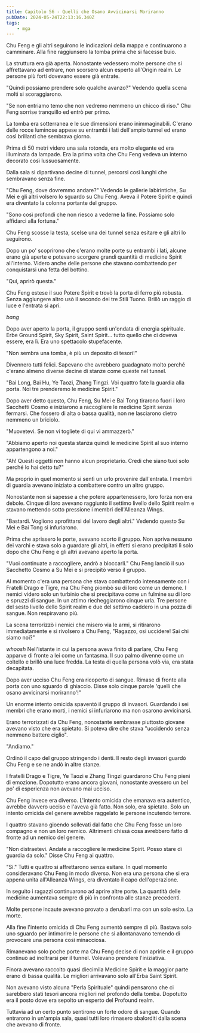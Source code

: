 ```yaml
---
title: Capitolo 56 - Quelli che Osano Avvicinarsi Moriranno
pubDate: 2024-05-24T22:13:16.340Z
tags:
    - mga
---
```



Chu Feng e gli altri seguirono le indicazioni della mappa e continuarono a camminare. Alla fine raggiunsero la tomba prima che si facesse buio.


La struttura era già aperta. Nonostante vedessero molte persone che si affrettavano ad entrare, non scorsero alcun esperto all'Origin realm. Le persone più forti dovevano essere già entrate.


"Quindi possiamo prendere solo qualche avanzo?" Vedendo quella scena molti si scoraggiarono.


"Se non entriamo temo che non vedremo nemmeno un chicco di riso." Chu Feng sorrise tranquillo ed entrò per primo.


La tomba era sotterranea e le sue dimensioni erano inimmaginabili. C'erano delle rocce luminose appese su entrambi i lati dell'ampio tunnel ed erano così brillanti che sembrava giorno.


Prima di 50 metri videro una sala rotonda, era molto elegante ed era illuminata da lampade.
Era la prima volta che Chu Feng vedeva un interno decorato così lussuosamente.


Dalla sala si dipartivano decine di tunnel, percorsi così lunghi che sembravano senza fine.


"Chu Feng, dove dovremmo andare?" Vedendo le gallerie labirintiche, Su Mei e gli altri volsero lo sguardo su Chu Feng. Aveva il Potere Spirit e quindi era diventato la colonna portante del gruppo.


"Sono così profondi che non riesco a vederne la fine. Possiamo solo affidarci alla fortuna."


Chu Feng scosse la testa, scelse una dei tunnel senza esitare e gli altri lo seguirono.


Dopo un po' scoprirono che c'erano molte porte su entrambi i lati, alcune erano già aperte e potevano scorgere grandi quantità di medicine Spirit all'interno. Videro anche delle persone che stavano combattendo per conquistarsi una fetta del bottino.


"Qui, aprirò questa."


Chu Feng estese il suo Potere Spirit e trovò la porta di ferro più robusta. Senza aggiungere altro usò il secondo dei tre Stili Tuono. Brillò un raggio di luce e l'entrata si aprì.


*bang*


Dopo aver aperto la porta, il gruppo sentì un'ondata di energia spirituale. Erbe Ground Spirit, Sky Spirit, Saint Spirit... tutto quello che ci doveva essere, era lì. Era uno spettacolo stupefacente.


"Non sembra una tomba, è più un deposito di tesori!"


Divennero tutti felici. Sapevano che avrebbero guadagnato molto perché c'erano almeno diverse decine di stanze come queste nel tunnel.


"Bai Long, Bai Hu, Ye Taozi, Zhang Tingzi. Voi quattro fate la guardia alla porta. Noi tre prenderemo le medicine Spirit."


Dopo aver detto questo, Chu Feng, Su Mei e Bai Tong tirarono fuori i loro Sacchetti Cosmo e iniziarono a raccogliere le medicine Spirit senza fermarsi. Che fossero di alta o bassa qualità, non ne lasciarono dietro nemmeno un briciolo.


"Muovetevi. Se non vi togliete di qui vi ammazzerò."


"Abbiamo aperto noi questa stanza quindi le medicine Spirit al suo interno appartengono a noi."


"Ah! Questi oggetti non hanno alcun proprietario. Credi che siano tuoi solo perché lo hai detto tu?"


Ma proprio in quel momento si sentì un urlo provenire dall'entrata. I membri di guardia avevano iniziato a combattere contro un altro gruppo.


Nonostante non si sapesse a che potere appartenessero, loro forza non era debole. Cinque di loro avevano raggiunto il settimo livello dello Spirit realm e stavano mettendo sotto pressione i membri dell'Alleanza Wings.


"Bastardi. Vogliono aprofittarsi del lavoro degli altri." Vedendo questo Su Mei e Bai Tong si infuriarono.


Prima che aprissero le porte, avevano scorto il gruppo. Non apriva nessuno dei varchi e stava solo a guardare gli altri, in effetti si erano precipitati lì solo dopo che Chu Feng e gli altri avevano aperto la porta.


"Vuoi continuate a raccogliere, andrò a bloccarli." Chu Feng lanciò il suo Sacchetto Cosmo a Su Mei e si precipitò verso il gruppo.


Al momento c'era una persona che stava combattendo intensamente con i Fratelli Drago e Tigre, ma Chu Feng piombò su di loro come un demone.
I nemici videro solo un turbinio che si precipitava come un fulmine su di loro e spruzzi di sangue.
In un attimo riecheggiarono cinque urla. Tre persone del sesto livello dello Spirit realm e due del settimo caddero in una pozza di sangue. Non respiravano più.


La scena terrorizzò i nemici che misero via le armi, si ritirarono immediatamente e si rivolsero a Chu Feng, "Ragazzo, osi uccidere! Sai chi siamo noi?"


*whoosh* Nell'istante in cui la persona aveva finito di parlare, Chu Feng apparve di fronte a lei come un fantasma. Il suo palmo divenne come un coltello e brillò una luce fredda. La testa di quella persona volò via, era stata decapitata.


Dopo aver ucciso Chu Feng era ricoperto di sangue. Rimase di fronte alla porta con uno sguardo di ghiaccio. Disse solo cinque parole 'quelli che osano avvicinarsi moriranno'!"


Un enorme intento omicida spaventò il gruppo di invasori. Guardando i sei membri che erano morti, i nemici si infuriarono ma non osarono avvicinarsi.


Erano terrorizzati da Chu Feng, nonostante sembrasse piuttosto giovane avevano visto che era spietato. Si poteva dire che stava "uccidendo senza nemmeno battere ciglio".


"Andiamo."


Ordinò il capo del gruppo stringendo i denti. Il resto degli invasori guardò Chu Feng e se ne andò in altre stanze.


I fratelli Drago e Tigre, Ye Taozi e Zhang Tingzi guardarono Chu Feng pieni di emozione. Dopotutto erano ancora giovani, nonostante avessero un bel po' di esperienza non avevano mai ucciso.


Chu Feng invece era diverso. L'intento omicida che emanava era autentico, avrebbe davvero ucciso e l'aveva già fatto. Non solo, era spietato. Solo un intento omicida del genere avrebbe raggelato le persone incutendo terrore.


I quattro stavano gioendo sollevati dal fatto che Chu Feng fosse un loro compagno e non un loro nemico. Altrimenti chissà cosa avrebbero fatto di fronte ad un nemico del genere.


"Non distraetevi. Andate a raccogliere le medicine Spirit. Posso stare di guardia da solo." Disse Chu Feng ai quattro.


"Sì." Tutti e quattro si affrettarono senza esitare. In quel momento consideravano Chu Feng in modo diverso. Non era una persona che si era appena unita all'Alleanza Wings, era diventato il capo dell'operazione.


In seguito i ragazzi continuarono ad aprire altre porte. La quantità delle medicine aumentava sempre di più in confronto alle stanze precedenti.


Molte persone incaute avevano provato a derubarli ma con un solo esito. La morte.


Alla fine l'intento omicida di Chu Feng aumentò sempre di più. Bastava solo uno sguardo per intimorire le persone che si allontanavano temendo di provocare una persona così minacciosa.


Rimanevano solo poche porte ma Chu Feng decise di non aprirle e il gruppo continuò ad inoltrarsi per il tunnel. Volevano prendere l'iniziativa.


Finora avevano raccolto quasi diecimila Medicine Spirit e la maggior parte erano di bassa qualità. Le migliori arrivavano solo all'Erba Saint Spirit.


Non avevano visto alcuna "Perla Spirituale" quindi pensarono che ci sarebbero stati tesori ancora migliori nel profondo della tomba. Dopotutto era il posto dove era sepolto un esperto del Profound realm.


Tuttavia ad un certo punto sentirono un forte odore di sangue. Quando entrarono in un'ampia sala, quasi tutti loro rimasero sbalorditi dalla scena che avevano di fronte.





